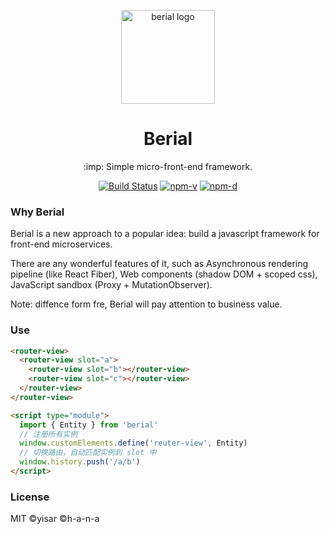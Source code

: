 <p align="center"><img src="https://avatars0.githubusercontent.com/u/68577605?s=200&v=4" alt="berial logo" width="150"></p>
<h1 align="center">Berial</h1>
<p align="center">:imp: Simple micro-front-end framework.</p>
<p align="center">
<a href="https://github.com/berialjs/berial/actions"><img src="https://img.shields.io/github/workflow/status/berialjs/berial/ci.svg" alt="Build Status"></a>
<a href="https://npmjs.com/package/berial"><img src="https://img.shields.io/npm/v/berial.svg" alt="npm-v"></a>
<a href="https://npmjs.com/package/berial"><img src="https://img.shields.io/npm/dt/berial.svg" alt="npm-d"></a>
</p>

### Why Berial

Berial is a new approach to a popular idea: build a javascript framework for front-end microservices.

There are any wonderful features of it, such as Asynchronous rendering pipeline (like React Fiber), Web components (shadow DOM + scoped css), JavaScript sandbox (Proxy + MutationObserver).

Note: diffence form fre, Berial will pay attention to business value.

### Use

```html
<router-view>
  <router-view slot="a">
    <router-view slot="b"></router-view>
    <router-view slot="c"></router-view>
  </router-view>
</router-view>

<script type="module">
  import { Entity } from 'berial'
  // 注册所有实例
  window.customElements.define('reuter-view', Entity)
  // 切换路由，自动匹配实例到 slot 中
  window.history.push('/a/b')
</script>
```

### License

MIT ©yisar ©h-a-n-a
